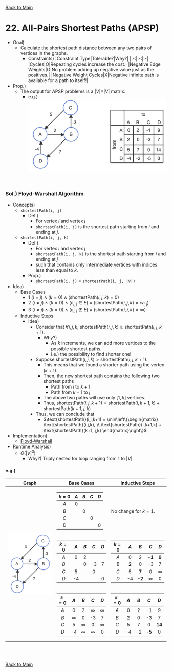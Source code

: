 [Back to Main](../main.md)

# 22. All-Pairs Shortest Paths (APSP)
- Goal)
  - Calculate the shortest path distance between any two pairs of vertices in the graphs.
    - Constraints)
      |Constraint Type|Tolerable?|Why?|
      |:-:|:-:|:-|
      |Cycles|O|Repeating cycles increase the cost.|
      |Negative Edge Weights|O|No problem adding up negative value just as the positives.|
      |Negative Weight Cycles|X|Negative infinite path is available for a path to itself!|
- Prop.)
  - The output for APSP problems is a $`\vert V \vert \times \vert V \vert`$ matrix.
    - e.g.)   
      ![](../images/22/001.png)

<br>

### Sol.) Floyd-Warshall Algorithm
- Concepts)
  - `shortestPath(i, j)`
    - Def.)
      - For vertex $`i`$ and vertex $`j`$
      - `shortestPath(i, j)` is the shortest path starting from $`i`$ and ending at $`j`$.
  - `shortestPath(i, j, k)` 
    - Def.)
      - For vertex $`i`$ and vertex $`j`$
      - `shortestPath(i, j, k)` is the shortest path starting from $`i`$ and ending at $`j`$
      - such that contains only intermediate vertices with indices less than equal to $`k`$.
    - Prop.)
      - `shortestPath(i, j)` = `shortestPath(i, j, |V|)`
- Idea)
  - Base Cases
    - 1 $`(i=j) \wedge (k=0) \wedge (\text{shortestPath}(i,j,k) = 0)`$
    - 2 $`(i\ne j) \wedge (k=0) \wedge (e_{i,j}\in E) \wedge (\text{shortestPath}(i,j,k) = w_{i,j})`$
    - 3 $`(i\ne j) \wedge (k=0) \wedge (e_{i,j}\notin E) \wedge (\text{shortestPath}(i,j,k) = \infty)`$
  - Inductive Steps
    - Idea)
      - Consider that $`\forall i, j, k`$, $`\text{shortestPath}(i,j,k) \ge \text{shortestPath}(i,j,k+1)`$.
        - Why?)
          - As $`k`$ increments, we can add more vertices to the possible shortest paths.
          - i.e.) the possibility to find shorter one!
      - Suppose $`\text{shortestPath}(i,j,k) \gt \text{shortestPath}(i,j,k+1)`$.
        - This means that we found a shorter path using the vertex $`(k+1)`$.
        - Then, the new shortest path contains the following two shortest paths
          - Path from $`i`$ to $`k+1`$
          - Path from $`k+1`$ to $`j`$
        - The above two paths will use only $`[1,k]`$ vertices.
        - Thus, $`\text{shortestPath}(i,j,k+1) = \text{shortestPath}(i,k+1,k) + \text{shortestPath}(k+1, j,k)`$
      - Thus, we can conclude that 
        - $`\text{shortestPath}(i,j,k+1) = \min\left\{\begin{matrix}
            \text{shortestPath}(i,j,k), \\
            \text{shortestPath}(i,k+1,k) + \text{shortestPath}(k+1, j,k)
        \end{matrix}\right\}`$
- Implementation)
  - [Floyd-Warshall]()
- Runtime Analysis)
  - $`O(\vert V\vert^3)`$
    - Why?) Triply nested for loop ranging from 1 to $`\vert V\vert`$.

#### e.g.)

<table>
<thead>
<tr>
<th>Graph</th>
<th>Base Cases</th>
<th>Inductive Steps</th>
</tr>
</thead>
<tbody>
<tr>
<td rowspan="3"><img src="../images/22/002.png" width="250px"></td>
<td>
            
|$`k=0`$|$`A`$|$`B`$|$`C`$|$`D`$|
|:-:|:-:|:-:|:-:|:-:|
|$`A`$|0||||
|$`B`$||0|||
|$`C`$|||0||
|$`D`$||||0|
            
</td>
<td>

No change for $`k=1`$.

</td>
</tr>
<tr>
<td>

|$`k=0`$|$`A`$|$`B`$|$`C`$|$`D`$|
|:-:|:-:|:-:|:-:|:-:|
|$`A`$|0|2|||
|$`B`$||0|-3|7|
|$`C`$|5||0||
|$`D`$|-4|||0|

</td>
<td>

|$`k=0`$|$`A`$|$`B`$|$`C`$|$`D`$|
|:-:|:-:|:-:|:-:|:-:|
|$`A`$|0|2|**-1**|**9**|
|$`B`$|**2**|0|-3|7|
|$`C`$|5|**7**|0|$`\infty`$|
|$`D`$|-4|**-2**|$`\infty`$|0|

</td>
</tr>
<tr>
<td>

|$`k=0`$|$`A`$|$`B`$|$`C`$|$`D`$|
|:-:|:-:|:-:|:-:|:-:|
|$`A`$|0|2|$`\infty`$|$`\infty`$|
|$`B`$|$`\infty`$|0|-3|7|
|$`C`$|5|$`\infty`$|0|$`\infty`$|
|$`D`$|-4|$`\infty`$|$`\infty`$|0|

</td>
<td>

|$`k=0`$|$`A`$|$`B`$|$`C`$|$`D`$|
|:-:|:-:|:-:|:-:|:-:|
|$`A`$|0|2|-1|9|
|$`B`$|2|0|-3|7|
|$`C`$|5|7|0|**14**|
|$`D`$|-4|-2|**-5**|0|

</td>
</tr>
</tbody>
</table>









<br><br>

[Back to Main](../main.md)
